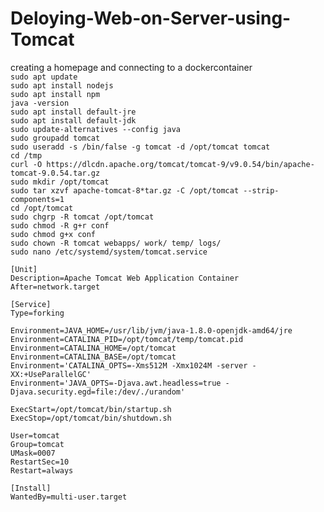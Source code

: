 # Deloying-Web-on-Server-using-Tomcat
creating a homepage and connecting to a dockercontainer  
`sudo apt update`  
`sudo apt install nodejs`  
`sudo apt install npm`  
`java -version`  
`sudo apt install default-jre`  
`sudo apt install default-jdk`  
`sudo update-alternatives --config java`  
`sudo groupadd tomcat`  
`sudo useradd -s /bin/false -g tomcat -d /opt/tomcat tomcat`  
`cd /tmp`  
`curl -O https://dlcdn.apache.org/tomcat/tomcat-9/v9.0.54/bin/apache-tomcat-9.0.54.tar.gz`  
`sudo mkdir /opt/tomcat`  
`sudo tar xzvf apache-tomcat-8*tar.gz -C /opt/tomcat --strip-components=1`  
`cd /opt/tomcat`  
`sudo chgrp -R tomcat /opt/tomcat`  
`sudo chmod -R g+r conf`  
`sudo chmod g+x conf`  
`sudo chown -R tomcat webapps/ work/ temp/ logs/`  
`sudo nano /etc/systemd/system/tomcat.service`  
```service
[Unit]
Description=Apache Tomcat Web Application Container
After=network.target

[Service]
Type=forking

Environment=JAVA_HOME=/usr/lib/jvm/java-1.8.0-openjdk-amd64/jre
Environment=CATALINA_PID=/opt/tomcat/temp/tomcat.pid
Environment=CATALINA_HOME=/opt/tomcat
Environment=CATALINA_BASE=/opt/tomcat
Environment='CATALINA_OPTS=-Xms512M -Xmx1024M -server -XX:+UseParallelGC'
Environment='JAVA_OPTS=-Djava.awt.headless=true -Djava.security.egd=file:/dev/./urandom'

ExecStart=/opt/tomcat/bin/startup.sh
ExecStop=/opt/tomcat/bin/shutdown.sh

User=tomcat
Group=tomcat
UMask=0007
RestartSec=10
Restart=always

[Install]
WantedBy=multi-user.target
```  

